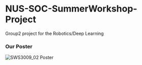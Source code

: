 # NUS-SOC-SummerWorkshop-Project
Group2 project for the Robotics/Deep Learning

### Our Poster
![SWS3009_02 Poster](https://github.com/Rankyer/NUS-SOC-SummerWorkshop-Project/blob/main/poster/SWS3009_02.png?raw=true)

